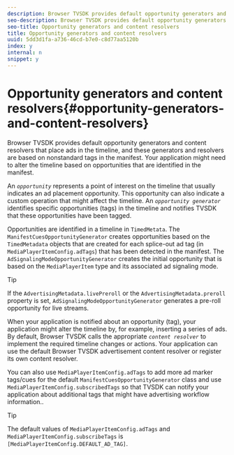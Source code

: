 ```yaml
---
description: Browser TVSDK provides default opportunity generators and content resolvers that place ads in the timeline, and these generators and resolvers are based on nonstandard tags in the manifest. Your application might need to alter the timeline based on opportunities that are identified in the manifest.
seo-description: Browser TVSDK provides default opportunity generators and content resolvers that place ads in the timeline, and these generators and resolvers are based on nonstandard tags in the manifest. Your application might need to alter the timeline based on opportunities that are identified in the manifest.
seo-title: Opportunity generators and content resolvers
title: Opportunity generators and content resolvers
uuid: 5dd3d1fa-a736-46cd-b7e0-c8d77aa5120b
index: y
internal: n
snippet: y
---
```


# Opportunity generators and content resolvers{#opportunity-generators-and-content-resolvers}

Browser TVSDK provides default opportunity generators and content resolvers that place ads in the timeline, and these generators and resolvers are based on nonstandard tags in the manifest. Your application might need to alter the timeline based on opportunities that are identified in the manifest.

An *`opportunity`* represents a point of interest on the timeline that usually indicates an ad placement opportunity. This opportunity can also indicate a custom operation that might affect the timeline. An *`opportunity generator`* identifies specific opportunities (tags) in the timeline and notifies TVSDK that these opportunities have been tagged.

Opportunities are identified in a timeline in `TimedMetata`. The `ManifestCuesOpportunityGenerator` creates opportunities based on the `TimedMetadata` objects that are created for each splice-out ad tag (in `MediaPlayerItemConfig.adTags`) that has been detected in the manifest. The `AdSignalingModeOpportunityGenerator` creates the initial opportunity that is based on the `MediaPlayerItem` type and its associated ad signaling mode.

>[!TIP]
>
>If the `AdvertisingMetadata.livePreroll` or the `AdvertisingMetadata.preroll` property is set, `AdSignalingModeOpportunityGenerator` generates a pre-roll opportunity for live streams.

When your application is notified about an opportunity (tag), your application might alter the timeline by, for example, inserting a series of ads. By default, Browser TVSDK calls the appropriate *`content resolver`* to implement the required timeline changes or actions. Your application can use the default Browser TVSDK advertisement content resolver or register its own content resolver.

You can also use `MediaPlayerItemConfig.adTags` to add more ad marker tags/cues for the default `ManifestCuesOpportunityGenerator` class and use `MediaPlayerItemConfig.subscribedTags` so that TVSDK can notify your application about additional tags that might have advertising workflow information..

>[!TIP]
>
>The default values of `MediaPlayerItemConfig.adTags` and `MediaPlayerItemConfig.subscribeTags` is `[MediaPlayerItemConfig.DEFAULT_AD_TAG]`.

